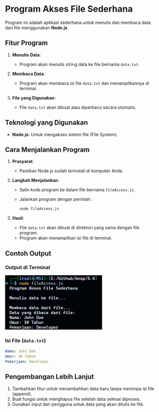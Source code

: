# Program Akses File Sederhana

Program ini adalah aplikasi sederhana untuk menulis dan membaca data dari file menggunakan **Node.js**.

## Fitur Program

1. **Menulis Data**:

    - Program akan menulis string data ke file bernama `data.txt`.

2. **Membaca Data**:

    - Program akan membaca isi file `data.txt` dan menampilkannya di terminal.

3. **File yang Digunakan**:
    - File `data.txt` akan dibuat atau diperbarui secara otomatis.

## Teknologi yang Digunakan

-   **Node.js**: Untuk mengakses sistem file (File System).

## Cara Menjalankan Program

1. **Prasyarat**:

    - Pastikan Node.js sudah terinstall di komputer Anda.

2. **Langkah Menjalankan**:

    - Salin kode program ke dalam file bernama `fileAccess.js`.
    - Jalankan program dengan perintah:

        ```bash
        node fileAccess.js
        ```

3. **Hasil**:
    - File `data.txt` akan dibuat di direktori yang sama dengan file program.
    - Program akan menampilkan isi file di terminal.

## Contoh Output

### Output di Terminal

![Output Terminal](screenshot.png)

### Isi File (`data.txt`)

```yaml
Nama: John Doe
Umur: 30 Tahun
Pekerjaan: Developer
```

## Pengembangan Lebih Lanjut

1. Tambahkan fitur untuk menambahkan data baru tanpa menimpa isi file (append).
2. Buat fungsi untuk menghapus file setelah data selesai diproses.
3. Gunakan input dari pengguna untuk data yang akan ditulis ke file.
